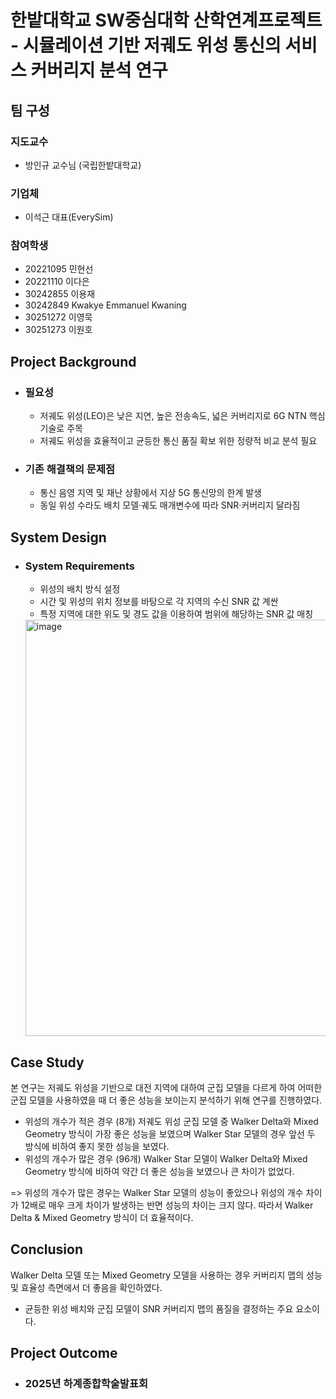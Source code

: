 # 한밭대학교 SW중심대학 산학연계프로젝트 - 시뮬레이션 기반 저궤도 위성 통신의 서비스 커버리지 분석 연구

## **팀 구성**
### 지도교수
 - 방인규 교수님 (국립한밭대학교)

### 기업체 
 - 이석근 대표(EverySim)

### 참여학생
 - 20221095 민현선 
 - 20221110 이다은
 - 30242855 이용재
 - 30242849 Kwakye Emmanuel Kwaning
 - 30251272 이영묵
 - 30251273 이원호

## Project Background
- ### 필요성
  - 저궤도 위성(LEO)은 낮은 지연, 높은 전송속도, 넓은 커버리지로 6G NTN 핵심 기술로 주목
  - 저궤도 위성을 효율적이고 균등한 통신 품질 확보 위한 정량적 비교 분석 필요
    
- ### 기존 해결책의 문제점
  - 통신 음영 지역 및 재난 상황에서 지상 5G 통신망의 한계 발생
  - 동일 위성 수라도 배치 모델·궤도 매개변수에 따라 SNR·커버리지 달라짐
  
## System Design
  - ### System Requirements
    - 위성의 배치 방식 설정
    - 시간 및 위성의 위치 정보를 바탕으로 각 지역의 수신 SNR 값 계싼
    - 특정 지역에 대한 위도 및 경도 값을 이용하여 범위에 해당하는 SNR 값 매칭  
    <img width="1036" height="666" alt="image" src="https://github.com/user-attachments/assets/2a9e07fb-e5dc-466f-81a5-b57265b08730" />

## Case Study
 본 연구는 저궤도 위성을 기반으로 대전 지역에 대하여 군집 모델을 다르게 하여 어떠한 군집 모델을 사용하였을 때 더 좋은 성능을 보이는지 분석하기 위해 연구를 진행하였다.
  - 위성의 개수가 적은 경우 (8개)
    저궤도 위성 군집 모델 중 Walker Delta와 Mixed Geometry 방식이 가장 좋은 성능을 보였으며 Walker Star 모델의 경우 앞선 두 방식에 비하여 좋지 못한 성능을 보였다.
  - 위성의 개수가 많은 경우 (96개)
    Walker Star 모델이 Walker Delta와 Mixed Geometry 방식에 비하여 약간 더 좋은 성능을 보였으나 큰 차이가 없었다.

 => 위성의 개수가 많은 경우는 Walker Star 모델의 성능이 좋았으나 위성의 개수 차이가 12배로 매우 크게 차이가 발생하는 반면 성능의 차이는 크지 않다. 따라서 Walker Delta & Mixed Geometry 방식이 더 효율적이다. 
  
  
## Conclusion
 Walker Delta 모델 또는 Mixed Geometry 모델을 사용하는 경우 커버리지 맵의 성능 및 효율성 측면에서 더 좋음을 확인하였다.
  -  균등한 위성 배치와 군집 모델이 SNR 커버리지 맵의 품질을 결정하는 주요 요소이다.
  
## Project Outcome
- ### 2025년 하계종합학술발표회 
